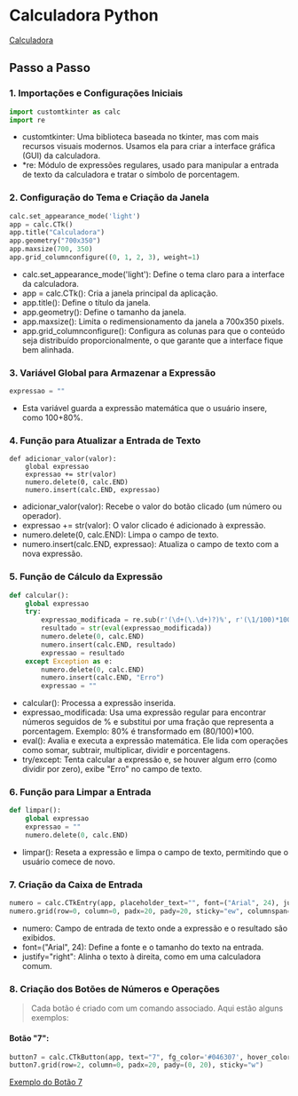 # Calculadora Python
[Calculadora](asset/calculadora.png)

## Passo a Passo
### 1. Importações e Configurações Iniciais

````Python
import customtkinter as calc
import re
````

* customtkinter: Uma biblioteca baseada no tkinter, mas com mais recursos visuais modernos. Usamos ela para criar a interface gráfica (GUI) da calculadora.
* *re: Módulo de expressões regulares, usado para manipular a entrada de texto da calculadora e tratar o símbolo de porcentagem.

### 2. Configuração do Tema e Criação da Janela
````Python
calc.set_appearance_mode('light')
app = calc.CTk()
app.title("Calculadora")
app.geometry("700x350")
app.maxsize(700, 350)
app.grid_columnconfigure((0, 1, 2, 3), weight=1)

````

* calc.set_appearance_mode('light'): Define o tema claro para a interface da calculadora.
* app = calc.CTk(): Cria a janela principal da aplicação.
* app.title(): Define o título da janela.
* app.geometry(): Define o tamanho da janela.
* app.maxsize(): Limita o redimensionamento da janela a 700x350 pixels.
* app.grid_columnconfigure(): Configura as colunas para que o conteúdo seja distribuído proporcionalmente, o que garante que a interface fique bem alinhada.

### 3. Variável Global para Armazenar a Expressão

````Python
expressao = ""
````
* Esta variável guarda a expressão matemática que o usuário insere, como 100+80%.

### 4. Função para Atualizar a Entrada de Texto

````code
def adicionar_valor(valor):
    global expressao
    expressao += str(valor)
    numero.delete(0, calc.END)
    numero.insert(calc.END, expressao)
````

* adicionar_valor(valor): Recebe o valor do botão clicado (um número ou operador).
* expressao += str(valor): O valor clicado é adicionado à expressão.
* numero.delete(0, calc.END): Limpa o campo de texto.
* numero.insert(calc.END, expressao): Atualiza o campo de texto com a nova expressão.

### 5. Função de Cálculo da Expressão

```` Python
def calcular():
    global expressao
    try:
        expressao_modificada = re.sub(r'(\d+(\.\d+)?)%', r'(\1/100)*100', expressao)
        resultado = str(eval(expressao_modificada))
        numero.delete(0, calc.END)
        numero.insert(calc.END, resultado)
        expressao = resultado
    except Exception as e:
        numero.delete(0, calc.END)
        numero.insert(calc.END, "Erro")
        expressao = ""
````

* calcular(): Processa a expressão inserida.
* expressao_modificada: Usa uma expressão regular para encontrar números seguidos de % e substitui por uma fração que representa a porcentagem. Exemplo: 80% é transformado em (80/100)*100.
* eval(): Avalia e executa a expressão matemática. Ele lida com operações como somar, subtrair, multiplicar, dividir e porcentagens.
* try/except: Tenta calcular a expressão e, se houver algum erro (como dividir por zero), exibe "Erro" no campo de texto.

### 6. Função para Limpar a Entrada

````Python
def limpar():
    global expressao
    expressao = ""
    numero.delete(0, calc.END)
````

* limpar(): Reseta a expressão e limpa o campo de texto, permitindo que o usuário comece de novo.

### 7. Criação da Caixa de Entrada

````Python
numero = calc.CTkEntry(app, placeholder_text="", font=("Arial", 24), justify="right")
numero.grid(row=0, column=0, padx=20, pady=20, sticky="ew", columnspan=4)
````

* numero: Campo de entrada de texto onde a expressão e o resultado são exibidos.
* font=("Arial", 24): Define a fonte e o tamanho do texto na entrada.
* justify="right": Alinha o texto à direita, como em uma calculadora comum.

### 8. Criação dos Botões de Números e Operações

> Cada botão é criado com um comando associado. Aqui estão alguns exemplos:

#### Botão "7":
````Python
button7 = calc.CTkButton(app, text="7", fg_color='#046307', hover_color='#5c9f59', command=lambda: adicionar_valor(7))
button7.grid(row=2, column=0, padx=20, pady=(0, 20), sticky="w")
````

[Exemplo do Botão 7](asset/botao7.png)
  

